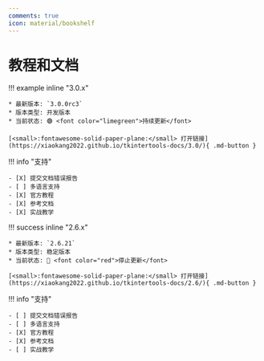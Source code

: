 ```yaml
---
comments: true
icon: material/bookshelf
---
```


# 教程和文档

<div markdown>

!!! example inline "3.0.x"

    * 最新版本: `3.0.0rc3`
    * 版本类型: 开发版本
    * 当前状态: 🟢 <font color="limegreen">持续更新</font>

    [<small>:fontawesome-solid-paper-plane:</small> 打开链接](https://xiaokang2022.github.io/tkintertools-docs/3.0/){ .md-button }

!!! info "支持"

    - [X] 提交文档错误报告
    - [ ] 多语言支持
    - [X] 官方教程
    - [X] 参考文档
    - [X] 实战教学

</div>

<div markdown>

!!! success inline "2.6.x"

    * 最新版本: `2.6.21`
    * 版本类型: 稳定版本
    * 当前状态: 🔴 <font color="red">停止更新</font>

    [<small>:fontawesome-solid-paper-plane:</small> 打开链接](https://xiaokang2022.github.io/tkintertools-docs/2.6/){ .md-button }

!!! info "支持"

    - [ ] 提交文档错误报告
    - [ ] 多语言支持
    - [X] 官方教程
    - [X] 参考文档
    - [ ] 实战教学

</div>
